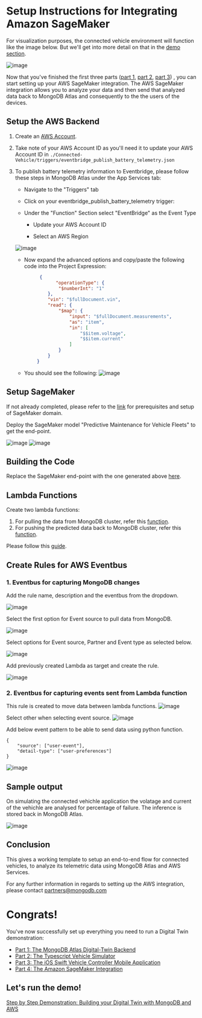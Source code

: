 # Setup Instructions for Integrating Amazon SageMaker

For visualization purposes, the connected vehicle environment will function like the image below. But we'll get into more detail on that in the [demo section](https://github.com/mongodb-industry-solutions/Digital-Twins-With-AWS/blob/main/Demo_Instructions.md). 

![image](https://github.com/mongodb-industry-solutions/Digital-Twins-With-AWS/blob/main/media/EndToEnd.png) 

Now that you've finished the first three parts ([part 1](https://github.com/mongodb-industry-solutions/Digital-Twins-With-AWS/tree/main/atlas-backend), [part 2](https://github.com/mongodb-industry-solutions/Digital-Twins-With-AWS/tree/main/device-ts), [part 3](https://github.com/mongodb-industry-solutions/Digital-Twins-With-AWS/tree/main/mobile-swift)) , you can start setting up your AWS SageMaker integration. The AWS SageMaker integration allows you to analyze your data and then send that analyzed data back to MongoDB Atlas and consequently to the the users of the devices. 

## Setup the AWS Backend
1. Create an [AWS Account](https://portal.aws.amazon.com/billing/signup#/start/email).
2. Take note of your AWS Account ID as you'll need it to update your AWS Account ID in `./Connected-Vehicle/triggers/eventbridge_publish_battery_telemetry.json`
3. To publish battery telemetry information to Eventbridge, please follow these steps in MongoDB Atlas under the App Services tab: 
       
      * Navigate to the "Triggers" tab
       
      * Click on your eventbridge_publish_battery_telemetry trigger: 
      
      * Under the "Function" Section select "EventBridge" as the Event Type
      
           * Update your AWS Account ID 
              
           * Select an AWS Region 

     ![image](https://github.com/mongodb-industry-solutions/Digital-Twins-With-AWS/blob/main/media/function.png)
       
      * Now expand the advanced options and copy/paste the following code into the Project Expression: 
      
      ```json 
               {
                     "operationType": {
                      "$numberInt": "1"
                  },
                  "vin": "$fullDocument.vin",
                  "read": {
                      "$map": {
                          "input": "$fullDocument.measurements",
                          "as": "item",
                          "in": [
                              "$$item.voltage",
                              "$$item.current"
                          ]
                      }
                  }
              }
      ```
       
      * You should see the following: 
     ![image](https://github.com/mongodb-industry-solutions/Digital-Twins-With-AWS/blob/main/media/project_expression.png)


## Setup SageMaker 

If not already completed, please refer to the [link](https://docs.aws.amazon.com/sagemaker/latest/dg/studio-launch.html#studio-launch-console-prerequisites) for prerequisites and setup of SageMaker domain. 

Deploy the SageMaker model "Predictive Maintenance for Vehicle Fleets" to get the end-point.

![image](https://user-images.githubusercontent.com/114057324/199462770-84305e10-2a3b-4f10-9f56-7a8cd61e8ee3.png)
![image](https://user-images.githubusercontent.com/114057324/199463222-dcacd80d-1e84-494a-99a7-ba2a5a0f7914.png)

## Building the Code
Replace the SageMaker end-point with the one generated above [here](https://github.com/mongodb-partners/Vehicle-Digital-Twin-Solution/blob/main/code/push_to_mdb/write_to_mdb.py#L13).

## Lambda Functions
Create two lambda functions:

1. For pulling the data from MongoDB cluster, refer this [function](https://github.com/mongodb-partners/Vehicle-Digital-Twin-Solution/blob/main/code/pull_from_mdb).
2. For pushing the predicted data back to MongoDB cluster, refer this [function](https://github.com/mongodb-partners/Vehicle-Digital-Twin-Solution/blob/main/code/push_to_mdb).

Please follow this [guide](https://docs.aws.amazon.com/lambda/latest/dg/images-create.html).

## Create Rules for AWS Eventbus
### 1. Eventbus for capturing MongoDB changes

Add the rule name, description and the eventbus from the dropdown.

![image](https://user-images.githubusercontent.com/114057324/199439272-e4cfa58b-aebb-4bdc-af69-246ef44b80fa.png)

Select the first option for Event source to pull data from MongoDB.

![image](https://user-images.githubusercontent.com/114057324/199439653-511f20ec-020d-4aad-ac1e-d253d04aa56c.png)

Select options for Event source, Partner and Event type as selected below. 

![image](https://user-images.githubusercontent.com/114057324/199439699-d740bfde-7f25-41ad-b9df-a3667abf4cba.png)

Add previously created Lambda as target and create the rule.

![image](https://user-images.githubusercontent.com/114057324/199439940-f122ef69-b105-40ed-a255-d89e05b91133.png)

### 2. Eventbus for capturing events sent from Lambda function  

This rule is created to move data between lambda functions.
![image](https://user-images.githubusercontent.com/114057324/214270431-89650ccf-63d1-43a5-916f-88fa3f97f147.png)

Select other when selecting event source.
![image](https://user-images.githubusercontent.com/114057324/214270442-c722e775-082f-4f60-862a-bef7d5bcebac.png)

Add below event pattern to be able to send data using python function.
```
{
    "source": ["user-event"],
    "detail-type": ["user-preferences"]
}
```
![image](https://user-images.githubusercontent.com/114057324/214270448-4651a768-4c43-4cb6-95cb-6b0044c517ee.png)

## Sample output
On simulating the connected vehichle application the volatage and current of the vehichle are analysed for percentage of failure. The inference is stored back in MongoDB Atlas.

![image](https://user-images.githubusercontent.com/114057324/199904767-1fb432dc-af21-44aa-a236-31d84ad031f2.png)


## Conclusion
This gives a working template to setup an end-to-end flow for connected vehicles, to analyze its telemetric data using MongoDB Atlas and AWS Services. 

For any further information in regards to setting up the AWS integration, please contact partners@mongodb.com


# Congrats!
You've now successfully set up everything you need to run a Digital Twin demonstration:  
  * [Part 1: The MongoDB Atlas Digital-Twin Backend](https://github.com/mongodb-industry-solutions/Digital-Twins-With-AWS/tree/main/atlas-backend) 
  * [Part 2: The Typescript Vehicle Simulator](https://github.com/mongodb-industry-solutions/Digital-Twins-With-AWS/tree/main/vehicle-ts) 
  * [Part 3: The iOS Swift Vehicle Controller Mobile Application](https://github.com/mongodb-industry-solutions/Digital-Twins-With-AWS/tree/main/mobile-swift)
  * [Part 4: The Amazon SageMaker Integration](https://github.com/mongodb-partners/Vehicle-Digital-Twin-Solution)

## Let's run the demo! 
[Step by Step Demonstration: Building your Digital Twin with MongoDB and AWS](https://github.com/mongodb-industry-solutions/Digital-Twins-With-AWS/blob/main/Demo_Instructions.md)


